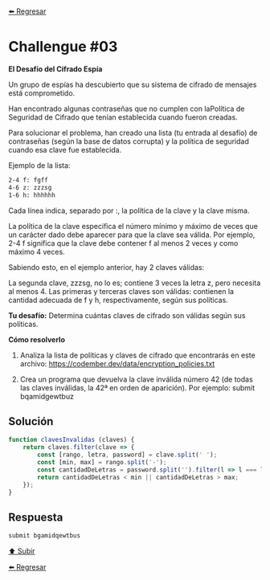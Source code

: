 [⬅️ Regresar](https://github.com/cosmoart/codember)

# Challengue #03

**El Desafío del Cifrado Espía**

Un grupo de espías ha descubierto que su sistema de cifrado de mensajes está comprometido.

Han encontrado algunas contraseñas que no cumplen con laPolítica de Seguridad de Cifrado que tenían establecida cuando fueron creadas.

Para solucionar el problema, han creado una lista (tu entrada al desafío) de contraseñas (según la base de datos corrupta) y la política de seguridad cuando esa clave fue establecida.

Ejemplo de la lista:

```bash
2-4 f: fgff
4-6 z: zzzsg
1-6 h: hhhhhh
```

Cada línea indica, separado por :, la política de la clave y la clave misma.

La política de la clave especifica el número mínimo y máximo de veces que un carácter dado debe aparecer para que la clave sea válida. Por ejemplo, 2-4 f significa que la clave debe contener f al menos 2 veces y como máximo 4 veces.

Sabiendo esto, en el ejemplo anterior, hay 2 claves válidas:

La segunda clave, zzzsg, no lo es; contiene 3 veces la letra z, pero necesita al menos 4. Las primeras y terceras claves son válidas: contienen la cantidad adecuada de f y h, respectivamente, según sus políticas.

**Tu desafío:**
Determina cuántas claves de cifrado son válidas según sus políticas.

**Cómo resolverlo**
1. Analiza la lista de políticas y claves de cifrado que encontrarás en este archivo: https://codember.dev/data/encryption_policies.txt

2. Crea un programa que devuelva la clave inválida número 42 (de todas las claves inválidas, la 42ª en orden de aparición). Por ejemplo:
submit bqamidgewtbuz

## Solución

```js
function clavesInvalidas (claves) {
	return claves.filter(clave => {
		const [rango, letra, password] = clave.split(' ');
		const [min, max] = rango.split('-');
		const cantidadDeLetras = password.split('').filter(l => l === letra.replace(':', '')).length;
		return cantidadDeLetras < min || cantidadDeLetras > max;
	});
}
```

## Respuesta

```bash
submit bgamidqewtbus
```

[⬆️ Subir](#challengue-03)

[⬅️ Regresar](https://github.com/cosmoart/codember)
